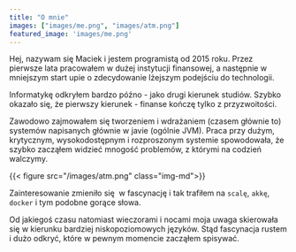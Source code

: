 ```yaml
---
title: "O mnie"
images: ["images/me.png", "images/atm.png"]
featured_image: 'images/me.png'
---
```


Hej, nazywam się Maciek i jestem programistą od 2015 roku.
Przez pierwsze lata pracowałem w dużej instytucji finansowej, a następnie w mniejszym start upie o zdecydowanie lżejszym podejściu do technologii.


Informatykę odkryłem bardzo późno - jako drugi kierunek studiów.
Szybko okazało się, że pierwszy kierunek - finanse kończę tylko z przyzwoitości. 


Zawodowo zajmowałem się tworzeniem i wdrażaniem (czasem głównie to) systemów napisanych głównie w javie (ogólnie JVM).
Praca przy dużym, krytycznym, wysokodostępnym i rozproszonym systemie spowodowała, że szybko zacząłem widzieć mnogość problemów, z którymi na codzień walczymy. 

{{< figure src="/images/atm.png" class="img-md">}}

Zainteresowanie zmieniło się  w fascynację i tak trafiłem na `scalę`, `akkę`, `docker` i tym podobne gorące słowa.


Od jakiegoś czasu natomiast wieczorami i nocami moja uwaga skierowała się w kierunku bardziej niskopoziomowych języków.
Stąd fascynacja rustem i dużo odkryć, które w pewnym momencie zacząłem spisywać.